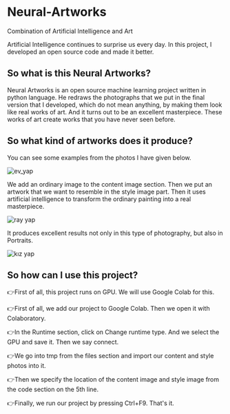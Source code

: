 # Neural-Artworks
Combination of Artificial Intelligence and Art

Artificial Intelligence continues to surprise us every day. In this project, I developed an open source code and made it better.

## So what is this Neural Artworks?

Neural Artworks is an open source machine learning project written in python language. He redraws the photographs that we put in the final version that I developed, which do not mean anything, by making them look like real works of art. And it turns out to be an excellent masterpiece. These works of art create works that you have never seen before.

## So what kind of artworks does it produce?

You can see some examples from the photos I have given below.

![ev_yap](https://user-images.githubusercontent.com/92210119/136654762-4924806e-196a-49a2-b9fe-578a99de8a8f.PNG)

We add an ordinary image to the content image section. Then we put an artwork that we want to resemble in the style image part. Then it uses artificial intelligence to transform the ordinary painting into a real masterpiece.

![ray yap](https://user-images.githubusercontent.com/92210119/136654839-d7771f5d-c585-4b78-87ca-9d6fbd145547.PNG)

It produces excellent results not only in this type of photography, but also in Portraits.

![kız yap](https://user-images.githubusercontent.com/92210119/136654883-4a094040-bf3e-46dc-b45e-c8100884bdea.PNG)

## So how can I use this project?

👉First of all, this project runs on GPU. We will use Google Colab for this. 

👉First of all, we add our project to Google Colab. Then we open it with Colaboratory.

👉In the Runtime section, click on Change runtime type. And we select the GPU and save it. Then we say connect.

👉We go into tmp from the files section and import our content and style photos into it.

👉Then we specify the location of the content image and style image from the code section on the 5th line.

👉Finally, we run our project by pressing Ctrl+F9. That's it.
